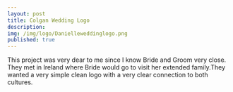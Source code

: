 ```yaml
---
layout: post
title: Colgan Wedding Logo
description: 
img: /img/logo/Danielleweddinglogo.png
published: true
---
```


This project was very dear to me since I know Bride and Groom very close. They met in Ireland where Bride would go to visit her extended family.They wanted a very simple clean logo with a very clear connection to both cultures. 


